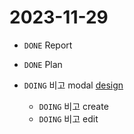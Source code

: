 # 2023-11-29

- `DONE` Report

- `DONE` Plan

- `DOING` 비고 modal [design](https://www.figma.com/file/l29cH2IWtzY9DWTPs7Su03/PDSS-admin-portal?node-id=1046%3A17607&mode=dev)
  - `DOING` 비고 create
  - `DOING` 비고 edit
